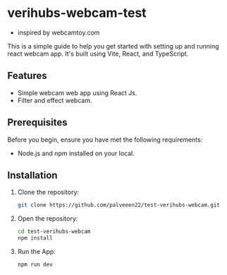 # verihubs-webcam-test

- inspired by webcamtoy.com

This is a simple guide to help you get started with setting up and running react webcam app. It's built using Vite, React, and TypeScript.

## Features

- Simple webcam web app using React Js.
- Filter and effect webcam.


## Prerequisites

Before you begin, ensure you have met the following requirements:

- Node.js and npm installed on your local.

## Installation

1. Clone the repository:

   ```bash
   git clone https://github.com/palveeen22/test-verihubs-webcam.git

2. Open the repository:

   ```bash
   cd test-verihubs-webcam
   npm install

3. Run the App:

   ```bash
   npm run dev
   

